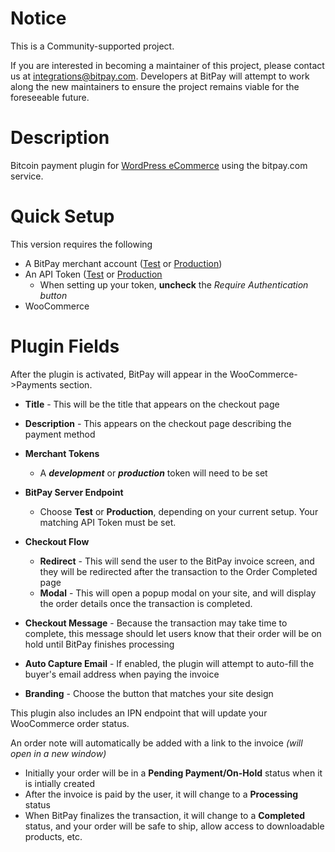 # Notice

This is a Community-supported project.

If you are interested in becoming a maintainer of this project, please contact us at integrations@bitpay.com. Developers at BitPay will attempt to work along the new maintainers to ensure the project remains viable for the foreseeable future.

# Description

Bitcoin payment plugin for [WordPress eCommerce](https://wordpress.org/plugins/wp-e-commerce/) using the bitpay.com service.

# Quick Setup

This version requires the following

* A BitPay merchant account ([Test](http://test.bitpay.com) or [Production](http://www.bitpay.com))
* An API Token ([Test](https://test.bitpay.com/dashboard/merchant/api-tokens) or [Production](https://bitpay.com/dashboard/merchant/api-tokens)
	* When setting up your token, **uncheck** the *Require Authentication button*
* WooCommerce

# Plugin Fields

After the plugin is activated, BitPay will appear in the WooCommerce->Payments section.

* **Title** - This will be the title that appears on the checkout page
* **Description** - This appears on the checkout page describing the payment method
* **Merchant Tokens**
	* A ***development*** or ***production*** token will need to be set
* **BitPay Server Endpoint**
	* Choose **Test** or **Production**, depending on your current setup.  Your matching API Token must be set.

* **Checkout Flow**
	*  **Redirect** - This will send the user to the BitPay invoice screen, and they will be redirected after the transaction to the Order Completed page
	* **Modal** - This will open a popup modal on your site, and will display the order details once the transaction is completed.
* **Checkout Message** - Because the transaction may take time to complete, this message should let users know that their order will be on hold until BitPay finishes processing
* **Auto Capture Email** - If enabled, the plugin will attempt to auto-fill the buyer's email address when paying the invoice
* **Branding** - Choose the button that matches your site design

	
This plugin also includes an IPN endpoint that will update  your WooCommerce order status.

An order note will automatically be added with a link to the invoice *(will open in a new window)*

* Initially your order will be in a **Pending Payment/On-Hold** status when it is intially created
* After the invoice is paid by the user, it will change to a **Processing** status
* When BitPay finalizes the transaction, it will change to a **Completed** status, and your order will be safe to ship, allow access to downloadable products, etc.